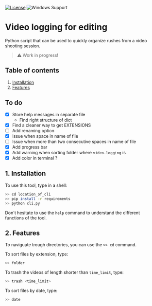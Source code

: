 [![License](https://img.shields.io/github/license/theodumont/video-logging)](https://github.com/theodumont/video-logging/blob/master/LICENSE)
![Windows Support](https://img.shields.io/badge/Windows-Support-brightgreen.svg)

# Video logging for editing

Python script that can be used to quickly organize rushes from a video shooting session.

> :warning: Work in progress!

## Table of contents

1. [ Installation ](#1-installation)  
2. [ Features ](#2-features)  

## To do

- [x] Store help messages in separate file
    - Find right structure of dict
- [x] Find a cleaner way to get EXTENSIONS
- [ ] Add renaming option
- [x] Issue when space in name of file
- [ ] Issue when more than two consecutive spaces in name of file
- [x] Add progress bar
- [x] Add warning when sorting folder where `video-logging` is
- [x] Add color in terminal ?

## 1. Installation

To use this tool, type in a shell:
```bash
>> cd location_of_cli
>> pip install -r requirements
>> python cli.py
```

Don't hesitate to use the `help` command to understand the different functions of the tool.

## 2. Features

To naviguate trough directories, you can use the `>> cd` command.

To sort files by extension, type:
```bash
>> folder
```

To trash the videos of length shorter than `time_limit`, type:
```bash
>> trash <time_limit>
```

To sort files by date, type:
```bash
>> date
```

